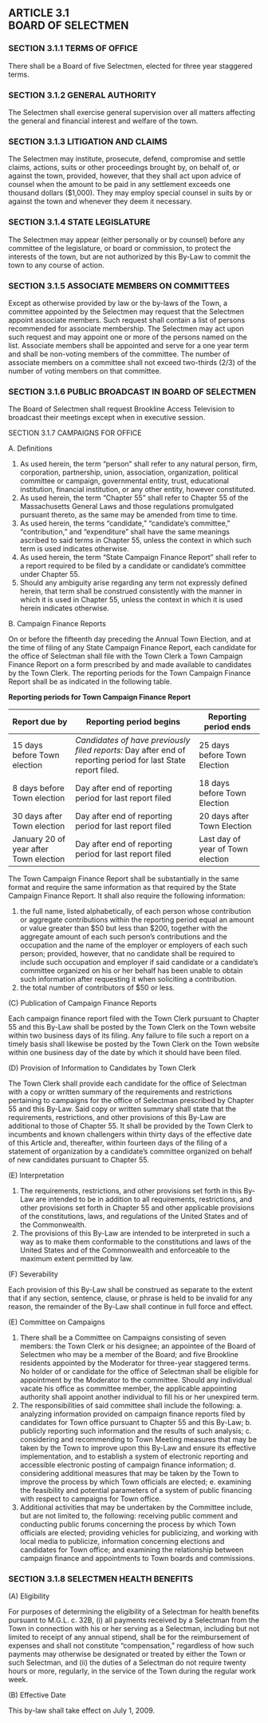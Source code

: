 ## ARTICLE 3.1<br/>BOARD OF SELECTMEN

### SECTION 3.1.1 TERMS OF OFFICE

There shall be a Board of five Selectmen, elected for three year
staggered terms.

### SECTION 3.1.2 GENERAL AUTHORITY

The Selectmen shall exercise general supervision over all matters
affecting the general and financial interest and welfare of the town.

### SECTION 3.1.3 LITIGATION AND CLAIMS

The Selectmen may institute, prosecute, defend, compromise and settle
claims, actions, suits or other proceedings brought by, on behalf of, or
against the town, provided, however, that they shall act upon advice of
counsel when the amount to be paid in any settlement exceeds one
thousand dollars ($1,000). They may employ special counsel in suits by
or against the town and whenever they deem it necessary.

### SECTION 3.1.4 STATE LEGISLATURE

The Selectmen may appear (either personally or by counsel) before any
committee of the legislature, or board or commission, to protect the
interests of the town, but are not authorized by this By-Law to commit
the town to any course of action.

### SECTION 3.1.5 ASSOCIATE MEMBERS ON COMMITTEES

Except as otherwise provided by law or the by-laws of the Town, a
committee appointed by the Selectmen may request that the Selectmen
appoint associate members. Such request shall contain a list of persons
recommended for associate membership. The Selectmen may act upon such
request and may appoint one or more of the persons named on the list.
Associate members shall be appointed and serve for a one year term and
shall be non-voting members of the committee. The number of associate
members on a committee shall not exceed two-thirds (2/3) of the number
of voting members on that committee.

### SECTION 3.1.6 PUBLIC BROADCAST IN BOARD OF SELECTMEN

The Board of Selectmen shall request Brookline Access Television to
broadcast their meetings except when in executive session.

SECTION 3.1.7 CAMPAIGNS FOR OFFICE

A. Definitions
  1. As used herein, the term “person” shall refer to any natural person,
  firm, corporation, partnership, union, association, organization,
  political committee or campaign, governmental entity, trust, educational
  institution, financial institution, or any other entity, however
  constituted.
  2. As used herein, the term “Chapter 55” shall refer to Chapter 55 of
  the Massachusetts General Laws and those regulations promulgated
  pursuant thereto, as the same may be amended from time to time.
  3. As used herein, the terms “candidate,” “candidate’s committee,”
  “contribution,” and “expenditure” shall have the same meanings ascribed
  to said terms in Chapter 55, unless the context in which such term is
  used indicates otherwise.
  4. As used herein, the term “State Campaign Finance Report” shall refer
  to a report required to be filed by a candidate or candidate’s committee
  under Chapter 55.
  5. Should any ambiguity arise regarding any term not expressly defined
  herein, that term shall be construed consistently with the manner in
  which it is used in Chapter 55, unless the context in which it is used
  herein indicates otherwise.

B. Campaign Finance Reports

On or before the fifteenth day preceding the Annual Town Election, and
at the time of filing of any State Campaign Finance Report, each
candidate for the office of Selectman shall file with the Town Clerk a
Town Campaign Finance Report on a form prescribed by and made available
to candidates by the Town Clerk. The reporting periods for the Town Campaign Finance Report shall
be as indicated in the following table.

**Reporting periods for Town Campaign Finance Report**

| Report due by                | Reporting period begins           | Reporting period ends         |
|------------------------------|-----------------------------------|-------------------------------|
| 15 days before Town election | *Candidates of have previously filed reports:* Day after end of reporting period for last State report filed. | 25 days before Town Election  |
| 8 days before Town election  | Day after end of reporting period for last report filed | 18 days before Town Election  |
| 30 days after Town election  | Day after end of reporting period for last report filed | 20 days after Town Election  |
| January 20 of year after Town election | Day after end of reporting period for last report filed | Last day of year of Town election  |

The Town Campaign Finance Report shall be substantially in the same
format and require the same information as that required by the State
Campaign Finance Report. It shall also require the following
information:

1. the full name, listed alphabetically, of each person whose
contribution or aggregate contributions within the reporting period
equal an amount or value greater than \$50 but less than \$200, together
with the aggregate amount of each such person’s contributions and the
occupation and the name of the employer or employers of each such
person; provided, however, that no candidate shall be required to
include such occupation and employer if said candidate or a candidate’s
committee organized on his or her behalf has been unable to obtain such
information after requesting it when soliciting a contribution.
2. the total number of contributors of $50 or less.

(C) Publication of Campaign Finance Reports

Each campaign finance report filed with the Town Clerk pursuant to
Chapter 55 and this By-Law shall be posted by the Town Clerk on the Town
website within two business days of its filing. Any failure to file such
a report on a timely basis shall likewise be posted by the Town Clerk on
the Town website within one business day of the date by which it should
have been filed.

(D) Provision of Information to Candidates by Town Clerk

The Town Clerk shall provide each candidate for the office of Selectman
with a copy or written summary of the requirements and restrictions
pertaining to campaigns for the office of Selectman prescribed by
Chapter 55 and this By-Law. Said copy or written summary shall state
that the requirements, restrictions, and other provisions of this By-Law
are additional to those of Chapter 55. It shall be provided by the Town
Clerk to incumbents and known challengers within thirty days of the
effective date of this Article and, thereafter, within fourteen days of
the filing of a statement of organization by a candidate’s committee
organized on behalf of new candidates pursuant to Chapter 55.

(E) Interpretation

1. The requirements, restrictions, and other provisions set forth in
this By-Law are intended to be in addition to all requirements,
restrictions, and other provisions set forth in Chapter 55 and other
applicable provisions of the constitutions, laws, and regulations of the
United States and of the Commonwealth.
2. The provisions of this By-Law are intended to be interpreted in such
a way as to make them conformable to the constitutions and laws of the
United States and of the Commonwealth and enforceable to the maximum
extent permitted by law.

(F) Severability

Each provision of this By-Law shall be construed as separate to the
extent that if any section, sentence, clause, or phrase is held to be
invalid for any reason, the remainder of the By-Law shall continue in
full force and effect.

(E) Committee on Campaigns

1. There shall be a Committee on Campaigns consisting of seven members:
the Town Clerk or his designee; an appointee of the Board of Selectmen
who may be a member of the Board; and five Brookline residents appointed
by the Moderator for three-year staggered terms. No holder of or
candidate for the office of Selectman shall be eligible for appointment
by the Moderator to the committee. Should any individual vacate his
office as committee member, the applicable appointing authority shall
appoint another individual to fill his or her unexpired term.
2. The responsibilities of said committee shall include the following:
  a. analyzing information provided on campaign finance reports filed by
  candidates for Town office pursuant to Chapter 55 and this By-Law;
  b. publicly reporting such information and the results of such
  analysis;
  c. considering and recommending to Town Meeting measures that may be
  taken by the Town to improve upon this By-Law and ensure its effective
  implementation, and to establish a system of electronic reporting and
  accessible electronic posting of campaign finance information;
  d. considering additional measures that may be taken by the Town to
  improve the process by which Town officials are elected;
  e. examining the feasibility and potential parameters of a system of
  public financing with respect to campaigns for Town office.
3. Additional activities that may be undertaken by the Committee
include, but are not limited to, the following: receiving public comment
and conducting public forums concerning the process by which Town
officials are elected; providing vehicles for publicizing, and working
with local media to publicize, information concerning elections and
candidates for Town office; and examining the relationship between
campaign finance and appointments to Town boards and commissions.

### SECTION 3.1.8 SELECTMEN HEALTH BENEFITS

(A) Eligibility

For purposes of determining the eligibility of a Selectman for health
benefits pursuant to M.G.L. c. 32B, (i) all payments received by a
Selectman from the Town in connection with his or her serving as a
Selectman, including but not limited to receipt of any annual stipend,
shall be for the reimbursement of expenses and shall not constitute
“compensation,” regardless of how such payments may otherwise be
designated or treated by either the Town or such Selectman, and (ii) the
duties of a Selectman do not require twenty hours or more, regularly, in
the service of the Town during the regular work week.

(B) Effective Date

This by-law shall take effect on July 1, 2009.
